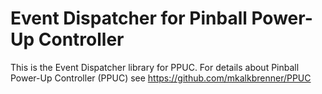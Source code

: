 # Event Dispatcher for Pinball Power-Up Controller

This is the Event Dispatcher library for PPUC.
For details about Pinball Power-Up Controller (PPUC) see https://github.com/mkalkbrenner/PPUC
